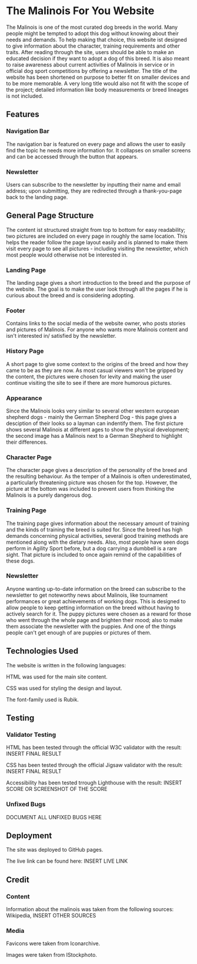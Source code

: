 # The Malinois For You Website

The Malinois is one of the most curated dog breeds in the world. Many people might be tempted to adopt this dog without knowing about their needs and demands. To help making that choice, this website ist designed to give information about the character, training requirements and other traits. After reading through the site, users should be able to make an educated decision if they want to adopt a dog of this breed. It is also meant to raise awareness about current activities of Malinois in service or in official dog sport competitions by offering a newsletter.
The title of the website has been shortened on purpose to better fit on smaller devices and to be more memorable. A very long title would also not fit with the scope of the project; detailed information like body measurements or breed lineages is not included.

## Features

### Navigation Bar

The navigation bar is featured on every page and allows the user to easily find the topic he needs more information for. It collapses on smaller screens and can be accessed through the button that appears.

### Newsletter

Users can subscribe to the newsletter by inputting their name and email address; upon submitting, they are redirected through a thank-you-page back to the landing page.

## General Page Structure

The content ist structured straight from top to bottom for easy readability; two pictures are included on every page in roughly the same location.
This helps the reader follow the page layout easily and is planned to make them visit every page to see all pictures - including visiting the newsletter, which most people would otherwise not be interested in. 

### Landing Page

The landing page gives a short introduction to the breed and the purpose of the website. The goal is to make the user look through all the pages if he is curious about the breed and is considering adopting.

### Footer

Contains links to the social media of the website owner, who posts stories and pictures of Malinois. For anyone who wants more Malinois content and isn't interested in/ satisfied by the newsletter.

### History Page

A short page to give some context to the origins of the breed and how they came to be as they are now. As most casual viewers won't be gripped by the content, the pictures were chosen for levity and making the user continue visiting the site to see if there are more humorous pictures.

### Appearance

Since the Malinois looks very similar to several other western european shepherd dogs - mainly the German Shepherd Dog - this page gives a desciption of their looks so a layman can indentify them. The first picture shows several Malinois at different ages to show the physical development; the second image has a Malinois next to a German Shepherd to highlight their differences.

### Character Page

The character page gives a description of the personality of the breed and the resulting behaviour. As the temper of a Malinois is often underestimated, a particularly threatening picture was chosen for the top. However, the picture at the bottom was included to prevent users from thinking the Malinois is a purely dangerous dog.

### Training Page

The training page gives information about the necessary amount of training and the kinds of training the breed is suited for. Since the breed has high demands concerning physical activities, several good training methods are mentioned along with the dietary needs. Also, most people have seen dogs perform in Agility Sport before, but a dog carrying a dumbbell is a rare sight. That picture is included to once again remind of the capabilities of these dogs.

### Newsletter

Anyone wanting up-to-date information on the breed can subscribe to the newsletter to get noteworthy news about Malinois, like tournament performances or great achievements of working dogs. This is designed to allow people to keep getting information on the breed without having to actively search for it. The puppy pictures were chosen as a reward for those who went through the whole page and brighten their mood; also to make them associate the newsletter with the puppies. And one of the things people can't get enough of are puppies or pictures of them.

## Technologies Used

The website is written in the following languages:

HTML was used for the main site content.

CSS was used for styling the design and layout.

The font-family used is Rubik.

## Testing

### Validator Testing

HTML has been tested through the official W3C validator with the result: INSERT FINAL RESULT

CSS has been tested through the official Jigsaw validator with the result: INSERT FINAL RESULT

Accessibility has been tested trrough Lighthouse with the result: INSERT SCORE OR SCREENSHOT OF THE SCORE

### Unfixed Bugs

DOCUMENT ALL UNFIXED BUGS HERE

## Deployment

The site was deployed to GitHub pages.

The live link can be found here: INSERT LIVE LINK

## Credit

### Content

Information about the malinois was taken from the following sources: Wikipedia, INSERT OTHER SOURCES

### Media

Favicons were taken from Iconarchive.

Images were taken from IStockphoto.

